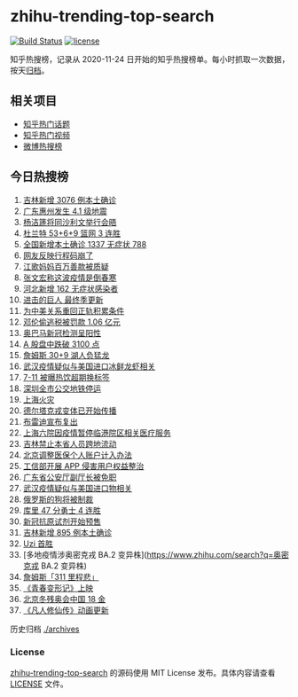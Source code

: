 # zhihu-trending-top-search

[![Build Status](https://github.com/justjavac/zhihu-trending-top-search/workflows/ci/badge.svg?branch=main)](https://github.com/justjavac/zhihu-trending-top-search/actions)
[![license](https://img.shields.io/github/license/justjavac/zhihu-trending-top-search)](https://github.com/justjavac/zhihu-trending-top-search/blob/main/LICENSE)

知乎热搜榜，记录从 2020-11-24 日开始的知乎热搜榜单。每小时抓取一次数据，按天[归档](./archives)。

## 相关项目

- [知乎热门话题](https://github.com/justjavac/zhihu-trending-hot-questions)
- [知乎热门视频](https://github.com/justjavac/zhihu-trending-hot-video)
- [微博热搜榜](https://github.com/justjavac/weibo-trending-hot-search)

## 今日热搜榜

<!-- BEGIN -->
<!-- 最后更新时间 Tue Mar 15 2022 23:14:47 GMT+0800 (China Standard Time) -->

1. [吉林新增 3076 例本土确诊](https://www.zhihu.com/search?q=吉林疫情)
1. [广东惠州发生 4.1 级地震](https://www.zhihu.com/search?q=广东地震)
1. [杨洁篪将同沙利文举行会晤](https://www.zhihu.com/search?q=杨洁篪)
1. [杜兰特 53+6+9 篮网 3 连胜](https://www.zhihu.com/search?q=篮网)
1. [全国新增本土确诊 1337 无症状 788](https://www.zhihu.com/search?q=全国新增)
1. [网友反映行程码崩了](https://www.zhihu.com/search?q=行程码)
1. [江歌妈妈百万善款被质疑](https://www.zhihu.com/search?q=江歌妈妈)
1. [张文宏称这波疫情是倒春寒](https://www.zhihu.com/search?q=张文宏)
1. [河北新增 162 无症状感染者](https://www.zhihu.com/search?q=河北新增)
1. [进击的巨人 最终季更新](https://www.zhihu.com/search?q=进击的巨人)
1. [为中美关系重回正轨积累条件](https://www.zhihu.com/search?q=中美关系)
1. [邓伦偷逃税被罚款 1.06 亿元](https://www.zhihu.com/search?q=邓伦偷逃税被查)
1. [奥巴马新冠检测呈阳性](https://www.zhihu.com/search?q=奥巴马)
1. [A 股盘中跌破 3100 点](https://www.zhihu.com/search?q=A股)
1. [詹姆斯 30+9 湖人负猛龙](https://www.zhihu.com/search?q=湖人)
1. [武汉疫情疑似与美国进口冰鲜龙虾相关](https://www.zhihu.com/search?q=武汉疫情)
1. [7-11 被曝热饮超期换标签](https://www.zhihu.com/search?q=热饮超期换标签)
1. [深圳全市公交地铁停运](https://www.zhihu.com/search?q=深圳全市公交地铁停运)
1. [上海火灾](https://www.zhihu.com/search?q=上海火灾)
1. [德尔塔克戎变体已开始传播](https://www.zhihu.com/search?q=德尔塔克戎)
1. [布雷迪宣布复出](https://www.zhihu.com/search?q=布雷迪)
1. [上海六院因疫情暂停临港院区相关医疗服务](https://www.zhihu.com/search?q=上海六院)
1. [吉林禁止本省人员跨地流动](https://www.zhihu.com/search?q=吉林全省管控)
1. [北京调整医保个人账户计入办法](https://www.zhihu.com/search?q=北京医保)
1. [工信部开展 APP 侵害用户权益整治](https://www.zhihu.com/search?q=侵害用户权益整治)
1. [广东省公安厅副厅长被免职](https://www.zhihu.com/search?q=广东省公安厅副厅长被免职)
1. [武汉疫情疑似与美国进口物相关](https://www.zhihu.com/search?q=武汉疫情)
1. [俄罗斯的狗将被制裁](https://www.zhihu.com/search?q=俄罗斯的狗)
1. [库里 47 分勇士 4 连胜](https://www.zhihu.com/search?q=勇士)
1. [新冠抗原试剂开始预售](https://www.zhihu.com/search?q=新冠抗原试剂)
1. [吉林新增 895 例本土确诊](https://www.zhihu.com/search?q=吉林疫情)
1. [Uzi 首胜](https://www.zhihu.com/search?q=uzi)
1. [多地疫情涉奥密克戎 BA.2 变异株](https://www.zhihu.com/search?q=奥密克戎 BA.2 变异株)
1. [詹姆斯「311 里程悲」](https://www.zhihu.com/search?q=詹姆斯)
1. [《青春变形记》上映](https://www.zhihu.com/search?q=青春变形记)
1. [北京冬残奥会中国 18 金](https://www.zhihu.com/search?q=北京冬残奥会奖牌)
1. [《凡人修仙传》动画更新](https://www.zhihu.com/search?q=凡人修仙传)

<!-- END -->

历史归档 [./archives](./archives)

### License

[zhihu-trending-top-search](https://github.com/justjavac/zhihu-trending-top-search)
的源码使用 MIT License 发布。具体内容请查看 [LICENSE](./LICENSE) 文件。
